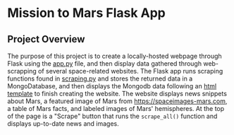 # Mission to Mars Flask App
## Project Overview
The purpose of this project is to create a locally-hosted webpage through Flask using the [app.py](app.py) file, and then display data gathered through web-scrapping of several space-related websites. The Flask app runs scraping functions found in [scraping.py](scraping.py) and stores the returned data in a MongoDatabase, and then displays the Mongodb data following an [html template](templates/index.html) to finish creating the website. The website displays news snippets about Mars, a featured image of Mars from https://spaceimages-mars.com, a table of Mars facts, and labeled images of Mars' hemispheres. At the top of the page is a "Scrape" button that runs the `scrape_all()` function and displays up-to-date news and images.
